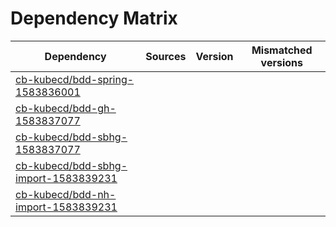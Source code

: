 # Dependency Matrix

Dependency | Sources | Version | Mismatched versions
---------- | ------- | ------- | -------------------
[cb-kubecd/bdd-spring-1583836001](https://github.com/cb-kubecd/bdd-spring-1583836001.git) |  | []() | 
[cb-kubecd/bdd-gh-1583837077](https://github.com/cb-kubecd/bdd-gh-1583837077.git) |  | []() | 
[cb-kubecd/bdd-sbhg-1583837077](https://github.com/cb-kubecd/bdd-sbhg-1583837077.git) |  | []() | 
[cb-kubecd/bdd-sbhg-import-1583839231](https://github.com/cb-kubecd/bdd-sbhg-import-1583839231.git) |  | []() | 
[cb-kubecd/bdd-nh-import-1583839231](https://github.com/cb-kubecd/bdd-nh-import-1583839231.git) |  | []() | 
